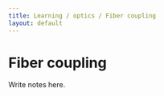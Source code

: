 ```yaml
---
title: Learning / optics / Fiber coupling
layout: default
---
```

# Fiber coupling

Write notes here.
